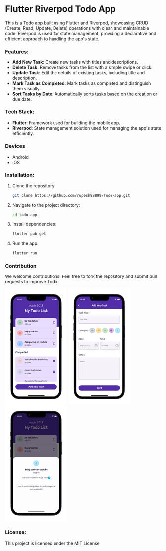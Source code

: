 # Flutter Riverpod Todo App

This is a Todo app built using Flutter and Riverpod, showcasing CRUD (Create, Read, Update, Delete) operations with clean and maintainable code. Riverpod is used for state management, providing a declarative and efficient approach to handling the app's state.

### Features:
- **Add New Task**: Create new tasks with titles and descriptions.
- **Delete Task**: Remove tasks from the list with a simple swipe or click.
- **Update Task**: Edit the details of existing tasks, including title and description.
- **Mark Task as Completed**: Mark tasks as completed and distinguish them visually.
- **Sort Tasks by Date**: Automatically sorts tasks based on the creation or due date.

### Tech Stack:
- **Flutter**: Framework used for building the mobile app.
- **Riverpod**: State management solution used for managing the app's state efficiently.

### Devices
- Android
- iOS

### Installation:
1. Clone the repository:
   ```bash
   git clone https://github.com/rupesh88899/Todo-app.git

   ```
2. Navigate to the project directory:
   ```bash
   cd todo-app
   ```
3. Install dependencies:
   ```bash
   flutter pub get
   ```
4. Run the app:
   ```bash
   flutter run
   ```

### Contribution
We welcome contributions! Feel free to fork the repository and submit pull requests to improve Todo.



<p align="left">
 <img width="200" alt="iPhone13Mockup3" src="https://github.com/rupesh88899/Todo-app/blob/main/1.png" />

<img width="200" alt="iPhone13Mockup2" src="https://github.com/rupesh88899/Todo-app/blob/main/2.png" />
  
<img width="200" alt="iPhone13Mockup1" src="https://github.com/rupesh88899/Todo-app/blob/main/3.png" />
</p>




### License:
This project is licensed under the MIT License



